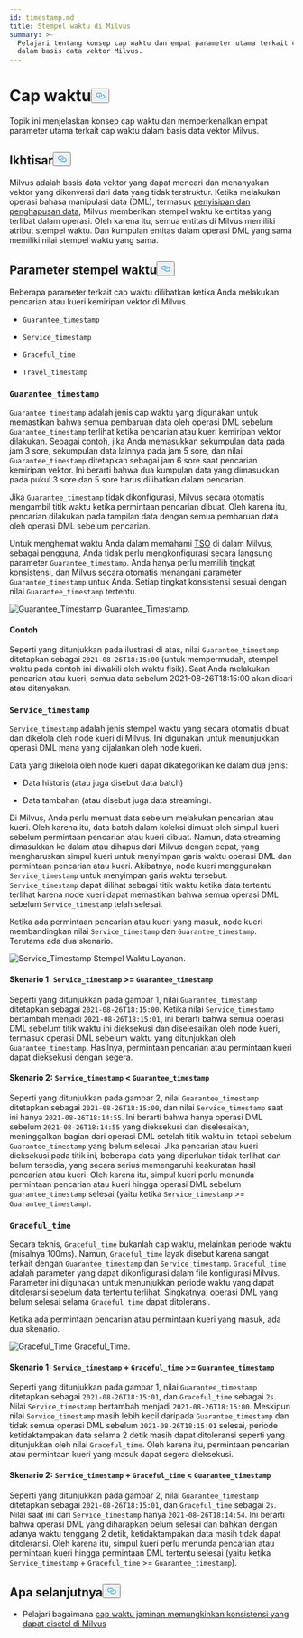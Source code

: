 ```yaml
---
id: timestamp.md
title: Stempel waktu di Milvus
summary: >-
  Pelajari tentang konsep cap waktu dan empat parameter utama terkait cap waktu
  dalam basis data vektor Milvus.
---
```

<h1 id="Timestamp" class="common-anchor-header">Cap waktu<button data-href="#Timestamp" class="anchor-icon" translate="no">
      <svg translate="no"
        aria-hidden="true"
        focusable="false"
        height="20"
        version="1.1"
        viewBox="0 0 16 16"
        width="16"
      >
        <path
          fill="#0092E4"
          fill-rule="evenodd"
          d="M4 9h1v1H4c-1.5 0-3-1.69-3-3.5S2.55 3 4 3h4c1.45 0 3 1.69 3 3.5 0 1.41-.91 2.72-2 3.25V8.59c.58-.45 1-1.27 1-2.09C10 5.22 8.98 4 8 4H4c-.98 0-2 1.22-2 2.5S3 9 4 9zm9-3h-1v1h1c1 0 2 1.22 2 2.5S13.98 12 13 12H9c-.98 0-2-1.22-2-2.5 0-.83.42-1.64 1-2.09V6.25c-1.09.53-2 1.84-2 3.25C6 11.31 7.55 13 9 13h4c1.45 0 3-1.69 3-3.5S14.5 6 13 6z"
        ></path>
      </svg>
    </button></h1><p>Topik ini menjelaskan konsep cap waktu dan memperkenalkan empat parameter utama terkait cap waktu dalam basis data vektor Milvus.</p>
<h2 id="Overview" class="common-anchor-header">Ikhtisar<button data-href="#Overview" class="anchor-icon" translate="no">
      <svg translate="no"
        aria-hidden="true"
        focusable="false"
        height="20"
        version="1.1"
        viewBox="0 0 16 16"
        width="16"
      >
        <path
          fill="#0092E4"
          fill-rule="evenodd"
          d="M4 9h1v1H4c-1.5 0-3-1.69-3-3.5S2.55 3 4 3h4c1.45 0 3 1.69 3 3.5 0 1.41-.91 2.72-2 3.25V8.59c.58-.45 1-1.27 1-2.09C10 5.22 8.98 4 8 4H4c-.98 0-2 1.22-2 2.5S3 9 4 9zm9-3h-1v1h1c1 0 2 1.22 2 2.5S13.98 12 13 12H9c-.98 0-2-1.22-2-2.5 0-.83.42-1.64 1-2.09V6.25c-1.09.53-2 1.84-2 3.25C6 11.31 7.55 13 9 13h4c1.45 0 3-1.69 3-3.5S14.5 6 13 6z"
        ></path>
      </svg>
    </button></h2><p>Milvus adalah basis data vektor yang dapat mencari dan menanyakan vektor yang dikonversi dari data yang tidak terstruktur. Ketika melakukan operasi bahasa manipulasi data (DML), termasuk <a href="https://milvus.io/docs/v2.1.x/data_processing.md">penyisipan dan penghapusan data</a>, Milvus memberikan stempel waktu ke entitas yang terlibat dalam operasi. Oleh karena itu, semua entitas di Milvus memiliki atribut stempel waktu. Dan kumpulan entitas dalam operasi DML yang sama memiliki nilai stempel waktu yang sama.</p>
<h2 id="Timestamp-parameters" class="common-anchor-header">Parameter stempel waktu<button data-href="#Timestamp-parameters" class="anchor-icon" translate="no">
      <svg translate="no"
        aria-hidden="true"
        focusable="false"
        height="20"
        version="1.1"
        viewBox="0 0 16 16"
        width="16"
      >
        <path
          fill="#0092E4"
          fill-rule="evenodd"
          d="M4 9h1v1H4c-1.5 0-3-1.69-3-3.5S2.55 3 4 3h4c1.45 0 3 1.69 3 3.5 0 1.41-.91 2.72-2 3.25V8.59c.58-.45 1-1.27 1-2.09C10 5.22 8.98 4 8 4H4c-.98 0-2 1.22-2 2.5S3 9 4 9zm9-3h-1v1h1c1 0 2 1.22 2 2.5S13.98 12 13 12H9c-.98 0-2-1.22-2-2.5 0-.83.42-1.64 1-2.09V6.25c-1.09.53-2 1.84-2 3.25C6 11.31 7.55 13 9 13h4c1.45 0 3-1.69 3-3.5S14.5 6 13 6z"
        ></path>
      </svg>
    </button></h2><p>Beberapa parameter terkait cap waktu dilibatkan ketika Anda melakukan pencarian atau kueri kemiripan vektor di Milvus.</p>
<ul>
<li><p><code translate="no">Guarantee_timestamp</code></p></li>
<li><p><code translate="no">Service_timestamp</code></p></li>
<li><p><code translate="no">Graceful_time</code></p></li>
<li><p><code translate="no">Travel_timestamp</code></p></li>
</ul>
<h3 id="Guaranteetimestamp" class="common-anchor-header"><code translate="no">Guarantee_timestamp</code></h3><p><code translate="no">Guarantee_timestamp</code> adalah jenis cap waktu yang digunakan untuk memastikan bahwa semua pembaruan data oleh operasi DML sebelum <code translate="no">Guarantee_timestamp</code> terlihat ketika pencarian atau kueri kemiripan vektor dilakukan. Sebagai contoh, jika Anda memasukkan sekumpulan data pada jam 3 sore, sekumpulan data lainnya pada jam 5 sore, dan nilai <code translate="no">Guarantee_timestamp</code> ditetapkan sebagai jam 6 sore saat pencarian kemiripan vektor. Ini berarti bahwa dua kumpulan data yang dimasukkan pada pukul 3 sore dan 5 sore harus dilibatkan dalam pencarian.</p>
<p>Jika <code translate="no">Guarantee_timestamp</code> tidak dikonfigurasi, Milvus secara otomatis mengambil titik waktu ketika permintaan pencarian dibuat. Oleh karena itu, pencarian dilakukan pada tampilan data dengan semua pembaruan data oleh operasi DML sebelum pencarian.</p>
<p>Untuk menghemat waktu Anda dalam memahami <a href="https://github.com/milvus-io/milvus/blob/master/docs/design_docs/20211214-milvus_hybrid_ts.md">TSO</a> di dalam Milvus, sebagai pengguna, Anda tidak perlu mengkonfigurasi secara langsung parameter <code translate="no">Guarantee_timestamp</code>. Anda hanya perlu memilih <a href="https://milvus.io/docs/v2.1.x/consistency.md">tingkat konsistensi</a>, dan Milvus secara otomatis menangani parameter <code translate="no">Guarantee_timestamp</code> untuk Anda. Setiap tingkat konsistensi sesuai dengan nilai <code translate="no">Guarantee_timestamp</code> tertentu.</p>
<p>
  
   <span class="img-wrapper"> <img translate="no" src="/docs/v2.6.x/assets/Guarantee_Timestamp.png" alt="Guarantee_Timestamp" class="doc-image" id="guarantee_timestamp" />
   </span> <span class="img-wrapper"> <span>Guarantee_Timestamp</span>. </span></p>
<h4 id="Example" class="common-anchor-header">Contoh</h4><p>Seperti yang ditunjukkan pada ilustrasi di atas, nilai <code translate="no">Guarantee_timestamp</code> ditetapkan sebagai <code translate="no">2021-08-26T18:15:00</code> (untuk mempermudah, stempel waktu pada contoh ini diwakili oleh waktu fisik). Saat Anda melakukan pencarian atau kueri, semua data sebelum 2021-08-26T18:15:00 akan dicari atau ditanyakan.</p>
<h3 id="Servicetimestamp" class="common-anchor-header"><code translate="no">Service_timestamp</code></h3><p><code translate="no">Service_timestamp</code> adalah jenis stempel waktu yang secara otomatis dibuat dan dikelola oleh node kueri di Milvus. Ini digunakan untuk menunjukkan operasi DML mana yang dijalankan oleh node kueri.</p>
<p>Data yang dikelola oleh node kueri dapat dikategorikan ke dalam dua jenis:</p>
<ul>
<li><p>Data historis (atau juga disebut data batch)</p></li>
<li><p>Data tambahan (atau disebut juga data streaming).</p></li>
</ul>
<p>Di Milvus, Anda perlu memuat data sebelum melakukan pencarian atau kueri. Oleh karena itu, data batch dalam koleksi dimuat oleh simpul kueri sebelum permintaan pencarian atau kueri dibuat. Namun, data streaming dimasukkan ke dalam atau dihapus dari Milvus dengan cepat, yang mengharuskan simpul kueri untuk menyimpan garis waktu operasi DML dan permintaan pencarian atau kueri. Akibatnya, node kueri menggunakan <code translate="no">Service_timestamp</code> untuk menyimpan garis waktu tersebut. <code translate="no">Service_timestamp</code> dapat dilihat sebagai titik waktu ketika data tertentu terlihat karena node kueri dapat memastikan bahwa semua operasi DML sebelum <code translate="no">Service_timestamp</code> telah selesai.</p>
<p>Ketika ada permintaan pencarian atau kueri yang masuk, node kueri membandingkan nilai <code translate="no">Service_timestamp</code> dan <code translate="no">Guarantee_timestamp</code>. Terutama ada dua skenario.</p>
<p>
  
   <span class="img-wrapper"> <img translate="no" src="/docs/v2.6.x/assets/Service_Timestamp.png" alt="Service_Timestamp" class="doc-image" id="service_timestamp" />
   </span> <span class="img-wrapper"> <span>Stempel Waktu Layanan</span>. </span></p>
<h4 id="Scenario-1-Servicetimestamp--Guaranteetimestamp" class="common-anchor-header">Skenario 1: <code translate="no">Service_timestamp</code> &gt;= <code translate="no">Guarantee_timestamp</code></h4><p>Seperti yang ditunjukkan pada gambar 1, nilai <code translate="no">Guarantee_timestamp</code> ditetapkan sebagai <code translate="no">2021-08-26T18:15:00</code>. Ketika nilai <code translate="no">Service_timestamp</code> bertambah menjadi <code translate="no">2021-08-26T18:15:01</code>, ini berarti bahwa semua operasi DML sebelum titik waktu ini dieksekusi dan diselesaikan oleh node kueri, termasuk operasi DML sebelum waktu yang ditunjukkan oleh <code translate="no">Guarantee_timestamp</code>. Hasilnya, permintaan pencarian atau permintaan kueri dapat dieksekusi dengan segera.</p>
<h4 id="Scenario-2-Servicetimestamp--Guaranteetimestamp" class="common-anchor-header">Skenario 2: <code translate="no">Service_timestamp</code> &lt; <code translate="no">Guarantee_timestamp</code></h4><p>Seperti yang ditunjukkan pada gambar 2, nilai <code translate="no">Guarantee_timestamp</code> ditetapkan sebagai <code translate="no">2021-08-26T18:15:00</code>, dan nilai <code translate="no">Service_timestamp</code> saat ini hanya <code translate="no">2021-08-26T18:14:55</code>. Ini berarti bahwa hanya operasi DML sebelum <code translate="no">2021-08-26T18:14:55</code> yang dieksekusi dan diselesaikan, meninggalkan bagian dari operasi DML setelah titik waktu ini tetapi sebelum <code translate="no">Guarantee_timestamp</code> yang belum selesai. Jika pencarian atau kueri dieksekusi pada titik ini, beberapa data yang diperlukan tidak terlihat dan belum tersedia, yang secara serius memengaruhi keakuratan hasil pencarian atau kueri. Oleh karena itu, simpul kueri perlu menunda permintaan pencarian atau kueri hingga operasi DML sebelum <code translate="no">guarantee_timestamp</code> selesai (yaitu ketika <code translate="no">Service_timestamp</code> &gt;= <code translate="no">Guarantee_timestamp</code>).</p>
<h3 id="Gracefultime" class="common-anchor-header"><code translate="no">Graceful_time</code></h3><p>Secara teknis, <code translate="no">Graceful_time</code> bukanlah cap waktu, melainkan periode waktu (misalnya 100ms). Namun, <code translate="no">Graceful_time</code> layak disebut karena sangat terkait dengan <code translate="no">Guarantee_timestamp</code> dan <code translate="no">Service_timestamp</code>. <code translate="no">Graceful_time</code> adalah parameter yang dapat dikonfigurasi dalam file konfigurasi Milvus. Parameter ini digunakan untuk menunjukkan periode waktu yang dapat ditoleransi sebelum data tertentu terlihat. Singkatnya, operasi DML yang belum selesai selama <code translate="no">Graceful_time</code> dapat ditoleransi.</p>
<p>Ketika ada permintaan pencarian atau permintaan kueri yang masuk, ada dua skenario.</p>
<p>
  
   <span class="img-wrapper"> <img translate="no" src="/docs/v2.6.x/assets/Graceful_Time.png" alt="Graceful_Time" class="doc-image" id="graceful_time" />
   </span> <span class="img-wrapper"> <span>Graceful_Time</span>. </span></p>
<h4 id="Scenario-1-Servicetimestamp--+--Gracefultime--Guaranteetimestamp" class="common-anchor-header">Skenario 1: <code translate="no">Service_timestamp</code> + <code translate="no">Graceful_time</code> &gt;= <code translate="no">Guarantee_timestamp</code></h4><p>Seperti yang ditunjukkan pada gambar 1, nilai <code translate="no">Guarantee_timestamp</code> ditetapkan sebagai <code translate="no">2021-08-26T18:15:01</code>, dan <code translate="no">Graceful_time</code> sebagai <code translate="no">2s</code>. Nilai <code translate="no">Service_timestamp</code> bertambah menjadi <code translate="no">2021-08-26T18:15:00</code>. Meskipun nilai <code translate="no">Service_timestamp</code> masih lebih kecil daripada <code translate="no">Guarantee_timestamp</code> dan tidak semua operasi DML sebelum <code translate="no">2021-08-26T18:15:01</code> selesai, periode ketidaktampakan data selama 2 detik masih dapat ditoleransi seperti yang ditunjukkan oleh nilai <code translate="no">Graceful_time</code>. Oleh karena itu, permintaan pencarian atau permintaan kueri yang masuk dapat segera dieksekusi.</p>
<h4 id="Scenario-2-Servicetimestamp--+--Gracefultime--Guaranteetimestamp" class="common-anchor-header">Skenario 2: <code translate="no">Service_timestamp</code> + <code translate="no">Graceful_time</code> &lt; <code translate="no">Guarantee_timestamp</code></h4><p>Seperti yang ditunjukkan pada gambar 2, nilai <code translate="no">Guarantee_timestamp</code> ditetapkan sebagai <code translate="no">2021-08-26T18:15:01</code>, dan <code translate="no">Graceful_time</code> sebagai <code translate="no">2s</code>. Nilai saat ini dari <code translate="no">Service_timestamp</code> hanya <code translate="no">2021-08-26T18:14:54</code>. Ini berarti bahwa operasi DML yang diharapkan belum selesai dan bahkan dengan adanya waktu tenggang 2 detik, ketidaktampakan data masih tidak dapat ditoleransi. Oleh karena itu, simpul kueri perlu menunda pencarian atau permintaan kueri hingga permintaan DML tertentu selesai (yaitu ketika <code translate="no">Service_timestamp</code> + <code translate="no">Graceful_time</code> &gt;= <code translate="no">Guarantee_timestamp</code>).</p>
<h2 id="Whats-next" class="common-anchor-header">Apa selanjutnya<button data-href="#Whats-next" class="anchor-icon" translate="no">
      <svg translate="no"
        aria-hidden="true"
        focusable="false"
        height="20"
        version="1.1"
        viewBox="0 0 16 16"
        width="16"
      >
        <path
          fill="#0092E4"
          fill-rule="evenodd"
          d="M4 9h1v1H4c-1.5 0-3-1.69-3-3.5S2.55 3 4 3h4c1.45 0 3 1.69 3 3.5 0 1.41-.91 2.72-2 3.25V8.59c.58-.45 1-1.27 1-2.09C10 5.22 8.98 4 8 4H4c-.98 0-2 1.22-2 2.5S3 9 4 9zm9-3h-1v1h1c1 0 2 1.22 2 2.5S13.98 12 13 12H9c-.98 0-2-1.22-2-2.5 0-.83.42-1.64 1-2.09V6.25c-1.09.53-2 1.84-2 3.25C6 11.31 7.55 13 9 13h4c1.45 0 3-1.69 3-3.5S14.5 6 13 6z"
        ></path>
      </svg>
    </button></h2><ul>
<li>Pelajari bagaimana <a href="/docs/id/consistency.md">cap waktu jaminan memungkinkan konsistensi yang dapat disetel di Milvus</a></li>
</ul>
